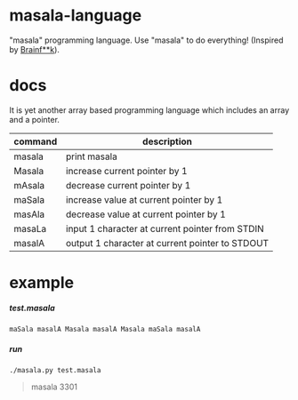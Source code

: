 # masala-language
"masala" programming language. Use "masala" to do everything! (Inspired by [Brainf**k](https://en.wikipedia.org/wiki/Brainfuck)).

# docs

It is yet another array based programming language which includes an array and a pointer.

| command | description                                     |
|---------|-------------------------------------------------|
| masala  | print masala                                    |
| Masala  | increase current pointer by 1                   |
| mAsala  | decrease current pointer by 1                   |
| maSala  | increase value at current pointer by 1          |
| masAla  | decrease value at current pointer by 1          |
| masaLa  | input 1 character at current pointer from STDIN |
| masalA  | output 1 character at current pointer to STDOUT |

# example

##### test.masala

```masala maSala maSala maSala masalA Masala maSala maSala
maSala masalA Masala masalA Masala maSala masalA
```

##### run

```./masala.py test.masala```

> masala
> 3301
